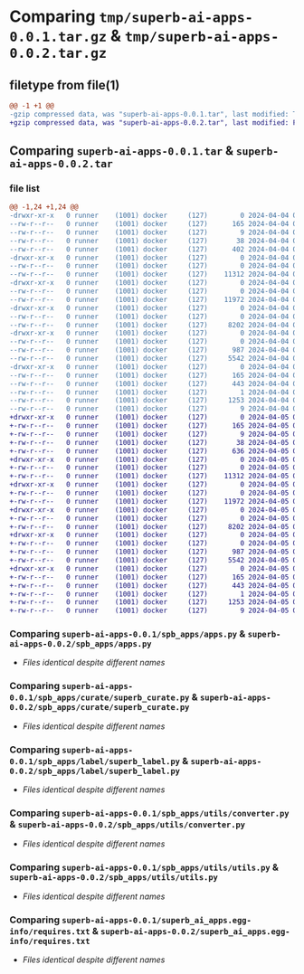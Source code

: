 # Comparing `tmp/superb-ai-apps-0.0.1.tar.gz` & `tmp/superb-ai-apps-0.0.2.tar.gz`

## filetype from file(1)

```diff
@@ -1 +1 @@
-gzip compressed data, was "superb-ai-apps-0.0.1.tar", last modified: Thu Apr  4 09:25:55 2024, max compression
+gzip compressed data, was "superb-ai-apps-0.0.2.tar", last modified: Fri Apr  5 04:05:51 2024, max compression
```

## Comparing `superb-ai-apps-0.0.1.tar` & `superb-ai-apps-0.0.2.tar`

### file list

```diff
@@ -1,24 +1,24 @@
-drwxr-xr-x   0 runner    (1001) docker     (127)        0 2024-04-04 09:25:55.924298 superb-ai-apps-0.0.1/
--rw-r--r--   0 runner    (1001) docker     (127)      165 2024-04-04 09:25:55.924298 superb-ai-apps-0.0.1/PKG-INFO
--rw-r--r--   0 runner    (1001) docker     (127)        9 2024-04-04 09:25:42.000000 superb-ai-apps-0.0.1/README.md
--rw-r--r--   0 runner    (1001) docker     (127)       38 2024-04-04 09:25:55.924298 superb-ai-apps-0.0.1/setup.cfg
--rw-r--r--   0 runner    (1001) docker     (127)      402 2024-04-04 09:25:42.000000 superb-ai-apps-0.0.1/setup.py
-drwxr-xr-x   0 runner    (1001) docker     (127)        0 2024-04-04 09:25:55.924298 superb-ai-apps-0.0.1/spb_apps/
--rw-r--r--   0 runner    (1001) docker     (127)        0 2024-04-04 09:25:42.000000 superb-ai-apps-0.0.1/spb_apps/__init__.py
--rw-r--r--   0 runner    (1001) docker     (127)    11312 2024-04-04 09:25:42.000000 superb-ai-apps-0.0.1/spb_apps/apps.py
-drwxr-xr-x   0 runner    (1001) docker     (127)        0 2024-04-04 09:25:55.924298 superb-ai-apps-0.0.1/spb_apps/curate/
--rw-r--r--   0 runner    (1001) docker     (127)        0 2024-04-04 09:25:42.000000 superb-ai-apps-0.0.1/spb_apps/curate/__init__.py
--rw-r--r--   0 runner    (1001) docker     (127)    11972 2024-04-04 09:25:42.000000 superb-ai-apps-0.0.1/spb_apps/curate/superb_curate.py
-drwxr-xr-x   0 runner    (1001) docker     (127)        0 2024-04-04 09:25:55.924298 superb-ai-apps-0.0.1/spb_apps/label/
--rw-r--r--   0 runner    (1001) docker     (127)        0 2024-04-04 09:25:42.000000 superb-ai-apps-0.0.1/spb_apps/label/__init__.py
--rw-r--r--   0 runner    (1001) docker     (127)     8202 2024-04-04 09:25:42.000000 superb-ai-apps-0.0.1/spb_apps/label/superb_label.py
-drwxr-xr-x   0 runner    (1001) docker     (127)        0 2024-04-04 09:25:55.924298 superb-ai-apps-0.0.1/spb_apps/utils/
--rw-r--r--   0 runner    (1001) docker     (127)        0 2024-04-04 09:25:42.000000 superb-ai-apps-0.0.1/spb_apps/utils/__init__.py
--rw-r--r--   0 runner    (1001) docker     (127)      987 2024-04-04 09:25:42.000000 superb-ai-apps-0.0.1/spb_apps/utils/converter.py
--rw-r--r--   0 runner    (1001) docker     (127)     5542 2024-04-04 09:25:42.000000 superb-ai-apps-0.0.1/spb_apps/utils/utils.py
-drwxr-xr-x   0 runner    (1001) docker     (127)        0 2024-04-04 09:25:55.924298 superb-ai-apps-0.0.1/superb_ai_apps.egg-info/
--rw-r--r--   0 runner    (1001) docker     (127)      165 2024-04-04 09:25:55.000000 superb-ai-apps-0.0.1/superb_ai_apps.egg-info/PKG-INFO
--rw-r--r--   0 runner    (1001) docker     (127)      443 2024-04-04 09:25:55.000000 superb-ai-apps-0.0.1/superb_ai_apps.egg-info/SOURCES.txt
--rw-r--r--   0 runner    (1001) docker     (127)        1 2024-04-04 09:25:55.000000 superb-ai-apps-0.0.1/superb_ai_apps.egg-info/dependency_links.txt
--rw-r--r--   0 runner    (1001) docker     (127)     1253 2024-04-04 09:25:55.000000 superb-ai-apps-0.0.1/superb_ai_apps.egg-info/requires.txt
--rw-r--r--   0 runner    (1001) docker     (127)        9 2024-04-04 09:25:55.000000 superb-ai-apps-0.0.1/superb_ai_apps.egg-info/top_level.txt
+drwxr-xr-x   0 runner    (1001) docker     (127)        0 2024-04-05 04:05:51.768951 superb-ai-apps-0.0.2/
+-rw-r--r--   0 runner    (1001) docker     (127)      165 2024-04-05 04:05:51.768951 superb-ai-apps-0.0.2/PKG-INFO
+-rw-r--r--   0 runner    (1001) docker     (127)        9 2024-04-05 04:05:40.000000 superb-ai-apps-0.0.2/README.md
+-rw-r--r--   0 runner    (1001) docker     (127)       38 2024-04-05 04:05:51.768951 superb-ai-apps-0.0.2/setup.cfg
+-rw-r--r--   0 runner    (1001) docker     (127)      636 2024-04-05 04:05:40.000000 superb-ai-apps-0.0.2/setup.py
+drwxr-xr-x   0 runner    (1001) docker     (127)        0 2024-04-05 04:05:51.764951 superb-ai-apps-0.0.2/spb_apps/
+-rw-r--r--   0 runner    (1001) docker     (127)        0 2024-04-05 04:05:40.000000 superb-ai-apps-0.0.2/spb_apps/__init__.py
+-rw-r--r--   0 runner    (1001) docker     (127)    11312 2024-04-05 04:05:40.000000 superb-ai-apps-0.0.2/spb_apps/apps.py
+drwxr-xr-x   0 runner    (1001) docker     (127)        0 2024-04-05 04:05:51.764951 superb-ai-apps-0.0.2/spb_apps/curate/
+-rw-r--r--   0 runner    (1001) docker     (127)        0 2024-04-05 04:05:40.000000 superb-ai-apps-0.0.2/spb_apps/curate/__init__.py
+-rw-r--r--   0 runner    (1001) docker     (127)    11972 2024-04-05 04:05:40.000000 superb-ai-apps-0.0.2/spb_apps/curate/superb_curate.py
+drwxr-xr-x   0 runner    (1001) docker     (127)        0 2024-04-05 04:05:51.764951 superb-ai-apps-0.0.2/spb_apps/label/
+-rw-r--r--   0 runner    (1001) docker     (127)        0 2024-04-05 04:05:40.000000 superb-ai-apps-0.0.2/spb_apps/label/__init__.py
+-rw-r--r--   0 runner    (1001) docker     (127)     8202 2024-04-05 04:05:40.000000 superb-ai-apps-0.0.2/spb_apps/label/superb_label.py
+drwxr-xr-x   0 runner    (1001) docker     (127)        0 2024-04-05 04:05:51.764951 superb-ai-apps-0.0.2/spb_apps/utils/
+-rw-r--r--   0 runner    (1001) docker     (127)        0 2024-04-05 04:05:40.000000 superb-ai-apps-0.0.2/spb_apps/utils/__init__.py
+-rw-r--r--   0 runner    (1001) docker     (127)      987 2024-04-05 04:05:40.000000 superb-ai-apps-0.0.2/spb_apps/utils/converter.py
+-rw-r--r--   0 runner    (1001) docker     (127)     5542 2024-04-05 04:05:40.000000 superb-ai-apps-0.0.2/spb_apps/utils/utils.py
+drwxr-xr-x   0 runner    (1001) docker     (127)        0 2024-04-05 04:05:51.768951 superb-ai-apps-0.0.2/superb_ai_apps.egg-info/
+-rw-r--r--   0 runner    (1001) docker     (127)      165 2024-04-05 04:05:51.000000 superb-ai-apps-0.0.2/superb_ai_apps.egg-info/PKG-INFO
+-rw-r--r--   0 runner    (1001) docker     (127)      443 2024-04-05 04:05:51.000000 superb-ai-apps-0.0.2/superb_ai_apps.egg-info/SOURCES.txt
+-rw-r--r--   0 runner    (1001) docker     (127)        1 2024-04-05 04:05:51.000000 superb-ai-apps-0.0.2/superb_ai_apps.egg-info/dependency_links.txt
+-rw-r--r--   0 runner    (1001) docker     (127)     1253 2024-04-05 04:05:51.000000 superb-ai-apps-0.0.2/superb_ai_apps.egg-info/requires.txt
+-rw-r--r--   0 runner    (1001) docker     (127)        9 2024-04-05 04:05:51.000000 superb-ai-apps-0.0.2/superb_ai_apps.egg-info/top_level.txt
```

### Comparing `superb-ai-apps-0.0.1/spb_apps/apps.py` & `superb-ai-apps-0.0.2/spb_apps/apps.py`

 * *Files identical despite different names*

### Comparing `superb-ai-apps-0.0.1/spb_apps/curate/superb_curate.py` & `superb-ai-apps-0.0.2/spb_apps/curate/superb_curate.py`

 * *Files identical despite different names*

### Comparing `superb-ai-apps-0.0.1/spb_apps/label/superb_label.py` & `superb-ai-apps-0.0.2/spb_apps/label/superb_label.py`

 * *Files identical despite different names*

### Comparing `superb-ai-apps-0.0.1/spb_apps/utils/converter.py` & `superb-ai-apps-0.0.2/spb_apps/utils/converter.py`

 * *Files identical despite different names*

### Comparing `superb-ai-apps-0.0.1/spb_apps/utils/utils.py` & `superb-ai-apps-0.0.2/spb_apps/utils/utils.py`

 * *Files identical despite different names*

### Comparing `superb-ai-apps-0.0.1/superb_ai_apps.egg-info/requires.txt` & `superb-ai-apps-0.0.2/superb_ai_apps.egg-info/requires.txt`

 * *Files identical despite different names*

